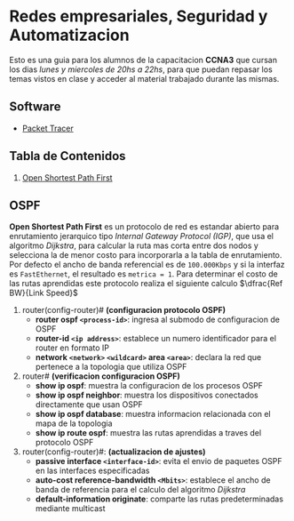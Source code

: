 # Redes empresariales, Seguridad y Automatizacion

Esto es una guia para los alumnos de la capacitacion __CCNA3__ que cursan los dias _lunes y miercoles de 20hs a 22hs_, para que puedan repasar los temas vistos en clase y acceder al material trabajado durante las mismas.

## Software

* [Packet Tracer](https://skillsforall.com/resources/lab-downloads?userLang=es-XL)

## Tabla de Contenidos

1. [Open Shortest Path First](#ospf)

## OSPF

__Open Shortest Path First__ es un protocolo de red es estandar abierto para enrutamiento jerarquico tipo _Internal Gateway Protocol (IGP)_, que usa el algoritmo _Dijkstra_, para calcular la ruta mas corta entre dos nodos y selecciona la de menor costo para incorporarla a la tabla de enrutamiento. Por defecto el ancho de banda referencial es de `100.000Kbps` y si la interfaz es `FastEthernet`, el resultado es `metrica = 1`. Para determinar el costo de las rutas aprendidas este protocolo realiza el siguiente calculo $\dfrac{Ref BW}{Link Speed}$ 

1. router(config-router)# __(configuracion protocolo OSPF)__
    * __router ospf `<process-id>`__: ingresa al submodo de configuracion de OSPF
    * __router-id `<ip address>`__: establece un numero identificador para el router en formato IP 
    * __network `<network>` `<wildcard>` area `<area>`__: declara la red que pertenece a la topologia que utiliza OSPF
2. router# __(verificacion configuracion OSPF)__
    * __show ip ospf__: muestra la configuracion de los procesos OSPF
    * __show ip ospf neighbor__: muestra los dispositivos conectados directamente que usan OSPF
    * __show ip ospf database__: muestra informacion relacionada con el mapa de la topologia 
    * __show ip route ospf__: muestra las rutas aprendidas a traves del protocolo OSPF
3. router(config-router)#: __(actualizacion de ajustes)__
    * __passive interface `<interface-id>`__: evita el envio de paquetes OSPF en las interfaces especificadas
    * __auto-cost reference-bandwidth `<Mbits>`__: establece el ancho de banda de referencia para el calculo del algoritmo _Dijkstra_
    * __default-information originate__: comparte las rutas predeterminadas mediante multicast
